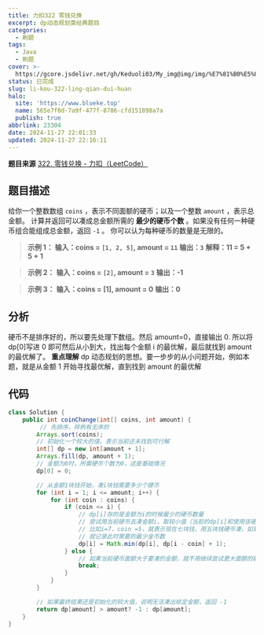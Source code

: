 ```yaml
---
title: 力扣322 零钱兑换
excerpt: dp动态规划类经典题目
categories:
  - 刷题
tags:
  - Java
  - 刷题
cover: >-
  https://gcore.jsdelivr.net/gh/Keduoli03/My_img@img/img/%E7%81%B0%E5%8E%9F%E5%93%80.webp
status: 已完成
slug: li-kou-322-ling-qian-dui-huan
halo:
  site: 'https://www.blueke.top'
  name: 565e7f0d-7a9f-477f-8786-cfd151898a7a
  publish: true
abbrlink: 23304
date: 2024-11-27 22:01:33
updated: 2024-11-27 22:16:11
---
```

**题目来源**
[322. 零钱兑换 - 力扣（LeetCode）](https://leetcode.cn/problems/coin-change/)
## 题目描述
给你一个整数数组 `coins` ，表示不同面额的硬币；以及一个整数 `amount` ，表示总金额。
计算并返回可以凑成总金额所需的 **最少的硬币个数** 。如果没有任何一种硬币组合能组成总金额，返回 `-1` 。
你可以认为每种硬币的数量是无限的。
> **示例 1：**
**输入：coins = `[1, 2, 5]`, amount = `11`**
**输出：`3`** 
**解释：11 = 5 + 5 + 1**

> **示例 2：**
**输入：coins = `[2]`, amount = `3`**
**输出：-1**

> **示例 3：**
**输入：coins = [1], amount = 0**
**输出：0**

## 分析
硬币不是排序好的，所以要先处理下数组。然后 amount=0，直接输出 0. 所以将 dp[0]写进 0 即可然后从小到大，找出每个金额 i 的最优解，最后就找到 amount 的最优解了。
**重点理解**
dp 动态规划的思想。要一步步的从小问题开始，例如本题，就是从金额 1 开始寻找最优解，直到找到 amount 的最优解

## 代码
```java
class Solution {
    public int coinChange(int[] coins, int amount) {
         // 先排序，样例有无序的
        Arrays.sort(coins);
        // 初始化一个较大的值，表示当前还未找到可行解
        int[] dp = new int[amount + 1];
        Arrays.fill(dp, amount + 1);
        // 金额为0时，所需硬币个数为0，这是基础情况
        dp[0] = 0;

        // 从金额1块钱开始，凑i块钱需要多少个硬币
        for (int i = 1; i <= amount; i++) {
            for (int coin : coins) {
                if (coin <= i) {
                    // dp[i]存的是金额为i的时候最少的硬币数量
                    // 尝试用当前硬币去凑金额i，取较小值（当前的dp[i]和使用该硬币后的情况对比）
                    // 比如i=7，coin =5，就表示现在七块钱，用五块钱硬币凑，如果花的硬币更少
                    // 就记录此时需要的最少金币数
                    dp[i] = Math.min(dp[i], dp[i - coin] + 1);
                } else {
                    // 如果当前硬币面额大于要凑的金额，就不用继续尝试更大面额的硬币了
                    break;
                }
            }
        }

        // 如果最终结果还是初始化的较大值，说明无法凑出给定金额，返回 -1
        return dp[amount] > amount? -1 : dp[amount];
    }
}
```
